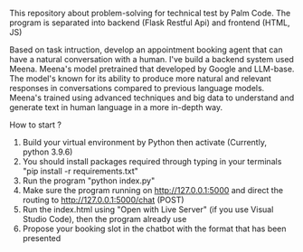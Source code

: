 This repository about problem-solving for technical test by Palm Code. The program is separated into backend (Flask Restful Api) and frontend (HTML, JS)

Based on task intruction, develop an appointment booking agent that can have a natural conversation with a human. I've build a backend system used Meena.
Meena's model pretrained that developed by Google and LLM-base. The model's known for its ability to produce more natural and relevant responses in conversations compared to previous language models. Meena's trained using advanced techniques and big data to understand and generate text in human language in a more in-depth way.

How to start ?
1. Build your virtual environment by Python then activate (Currently, python 3.9.6)
2. You should install packages required through typing in your terminals "pip install -r requirements.txt"
3. Run the program "python index.py"
4. Make sure the program running on http://127.0.0.1:5000 and direct the routing to http://127.0.0.1:5000/chat (POST)
5. Run the index.html using "Open with Live Server" (if you use Visual Studio Code), then the program already use
6. Propose your booking slot in the chatbot with the format that has been presented
